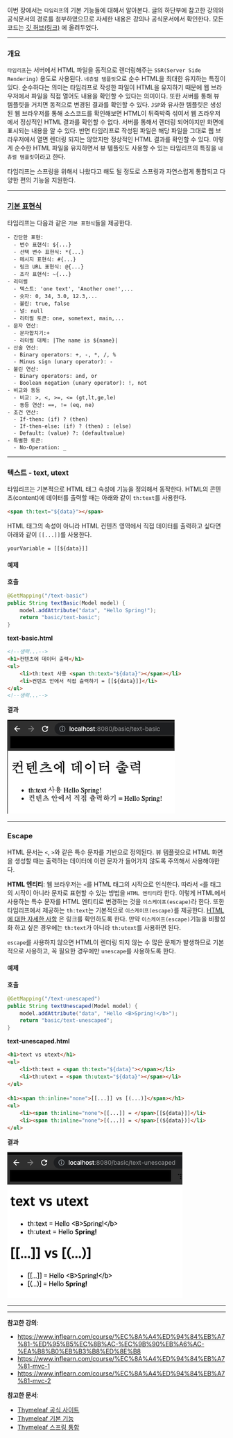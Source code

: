 이번 장에서는 `타임리프`의 기본 기능들에 대해서 알아본다.
글의 하단부에 참고한 강의와 공식문서의 경로를 첨부하였으므로 자세한 내용은 강의나 공식문서에서 확인한다.
모든 코드는 [깃 허브(링크)](https://github.com/roy-zz/mvc) 에 올려두었다.

---

### 개요

`타임리프`는 서버에서 HTML 파일을 동적으로 렌더링해주는 `SSR(Server Side Rendering)` 용도로 사용된다.
`네츄럴 템플릿`으로 순수 HTML을 최대한 유지하는 특징이 있다. 순수하다는 의미는 타임리프로 작성한 파일이 HTML을 유지하기 때문에 웹 브라우저에서 파일을 직접 열어도 내용을 확인할 수 있다는 의미이다.
또한 서버를 통해 뷰 템플릿을 거치면 동적으로 변경된 결과를 확인할 수 있다.
`JSP`와 유사한 템플릿은 생성된 웹 브라우저를 통해 소스코드를 확인해보면 HTML이 뒤죽박죽 섞여서 웹 즈라우저에서 정상적인 HTML 결과를 확인할 수 없다.
서버를 통해서 렌더링 되어야지만 화면에 표시되는 내용을 알 수 있다.
반면 타임리프로 작성된 파일은 해당 파일을 그대로 웹 브라우저에서 열면 렌더링 되지는 않았지만 정상적인 HTML 결과를 확인할 수 있다.
이렇게 순수한 HTML 파일을 유지하면서 뷰 템플릿도 사용할 수 있는 타임리프의 특징을 `네츄럴 템플릿`이라고 한다.

타임리프는 스프링을 위해서 나왔다고 해도 될 정도로 스프링과 자연스럽게 통합되고 다양한 편의 기능을 지원한다.

---

### [기본 표현식](https://www.thymeleaf.org/doc/tutorials/3.0/usingthymeleaf.html#standard-expression-syntax)

타임리프는 다음과 같은 `기본 표현식`들을 제공한다.

```text
- 간단한 표현:
  - 변수 표현식: ${...}
  - 선택 변수 표현식: *{...}
  - 메시지 표현식: #{...}
  - 링크 URL 표현식: @{...}
  - 조각 표현식: ~{...}
- 리터럴
  - 텍스트: 'one text', 'Another one!',...
  - 숫자: 0, 34, 3.0, 12.3,...
  - 불린: true, false
  - 널: null
  - 리터럴 토큰: one, sometext, main,...
- 문자 연산:
  - 문자합치기:+
  - 리터럴 대체: |The name is ${name}|
- 산술 연산:
  - Binary operators: +, -, *, /, %
  - Minus sign (unary operator): - 
- 불린 연산:
  - Binary operators: and, or
  - Boolean negation (unary operator): !, not
- 비교와 동등
  - 비교: >, <, >=, <= (gt,lt,ge,le)
  - 동등 연산: ==, != (eq, ne) 
- 조건 연산:
  - If-then: (if) ? (then)
  - If-then-else: (if) ? (then) : (else)
  - Default: (value) ?: (defaultvalue)
- 특별한 토큰:
  - No-Operation: _
```

---

### 텍스트 - text, utext

타임리프는 기본적으로 HTML 태그 속성에 기능을 정의해서 동작한다.
HTML의 콘텐츠(content)에 데이터를 출력할 때는 아래와 같이 `th:text`를 사용한다.

```html
<span th:text="${data}"></span>
```

HTML 태그의 속성이 아니라 HTML 컨텐츠 영역에서 직접 데이터를 출력하고 싶다면 아래와 같이 `[[...]]`를 사용한다.

```html
yourVariable = [[${data}]]
```

#### 예제

**호출**
```java
@GetMapping("/text-basic")
public String textBasic(Model model) {
    model.addAttribute("data", "Hello Spring!");
    return "basic/text-basic";
}
```

**text-basic.html**
```html
<!--생략...-->
<h1>컨텐츠에 데이터 출력</h1>
<ul>
    <li>th:text 사용 <span th:text="${data}"></span></li>
    <li>컨텐츠 안에서 직접 츌력하기 = [[${data}]]</li>
</ul>
<!--생략...-->
```

**결과**

![](thymeleaf_image/text-result.png)

---

### Escape

HTML 문서는 `<`, `>`와 같은 특수 문자를 기반으로 정의된다.
뷰 템플릿으로 HTML 화면을 생성할 때는 출력하는 데이터에 이런 문자가 들어가지 않도록 주의해서 사용해야한다.

**HTML 엔티티**: 웹 브라우저는 `<`를 HTML 태그의 시작으로 인식한다. 따라서 `<`를 태그의 시작이 아니라 문자로 표현할 수 있는 방법을 `HTML 엔티티`라 한다.
이렇게 HTML에서 사용하는 특수 문자를 HTML 엔티티로 변경하는 것을 `이스케이프(escape)`라 한다.
또한 타임리프에서 제공하는 `th:text`는 기본적으로 `이스케이프(escape)`를 제공한다. [HTML에 대한 자세한 사항](https://entitycode.com/#featured-content) 은 링크를 확인하도록 한다.
만약 `이스케이프(escape)`기능을 비활성화 하고 싶은 경우에는 `th:text`가 아니라 `th:utext`를 사용하면 된다.

`escape`를 사용하지 않으면 HTML이 렌더링 되지 않는 수 많은 문제가 발생하므로 기본적으로 사용하고, 꼭 필요한 경우에만 `unescape`를 사용하도록 한다.

#### 예제

**호출**
```java
@GetMapping("/text-unescaped")
public String textUnescaped(Model model) {
    model.addAttribute("data", "Hello <B>Spring!</b>");
    return "basic/text-unescaped";
}
```

**text-unescaped.html**
```html
<h1>text vs utext</h1>
<ul>
    <li>th:text = <span th:text="${data}"></span></li>
    <li>th:utext = <span th:utext="${data}"></span></li>
</ul>

<h1><span th:inline="none">[[...]] vs [(...)]</span></h1>
<ul>
    <li><span th:inline="none">[[...]] = </span>[[${data}]]</li>
    <li><span th:inline="none">[(...)] = </span>[(${data})]</li>
</ul>
```

**결과**

![](thymeleaf_image/text-utext-result.png)

---










---

**참고한 강의**:
- https://www.inflearn.com/course/%EC%8A%A4%ED%94%84%EB%A7%81-%ED%95%B5%EC%8B%AC-%EC%9B%90%EB%A6%AC-%EA%B8%B0%EB%B3%B8%ED%8E%B8
- https://www.inflearn.com/course/%EC%8A%A4%ED%94%84%EB%A7%81-mvc-1
- https://www.inflearn.com/course/%EC%8A%A4%ED%94%84%EB%A7%81-mvc-2

**참고한 문서**:
- [Thymeleaf 공식 사이트](https://www.thymeleaf.org/)
- [Thymeleaf 기본 기능](https://www.thymeleaf.org/doc/tutorials/3.0/usingthymeleaf.html)
- [Thymeleaf 스프링 통합](https://www.thymeleaf.org/doc/tutorials/3.0/thymeleafspring.html)
